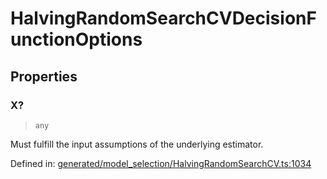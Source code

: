 # HalvingRandomSearchCVDecisionFunctionOptions

## Properties

### X?

> `any`

Must fulfill the input assumptions of the underlying estimator.

Defined in:  [generated/model\_selection/HalvingRandomSearchCV.ts:1034](https://github.com/transitive-bullshit/scikit-learn-ts/blob/b59c1ff/packages/sklearn/src/generated/model_selection/HalvingRandomSearchCV.ts#L1034)
